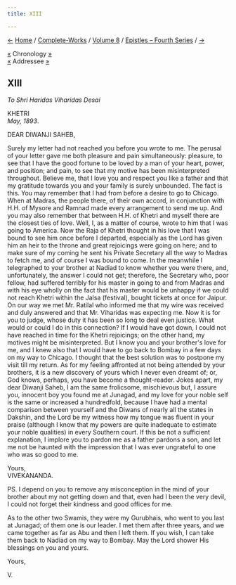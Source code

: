 ```yaml
---
title: XIII

---
```

<div>

[←](012_diwanji_saheb.htm) [Home](../../../index.htm) /
[Complete-Works](../../complete_works.htm) / [Volume
8](../volume_8_contents.htm) / [Epistles – Fourth
Series](epistles_fourth_series_contents.htm)
/ [→](014_diwanji_saheb.htm)

  

[«](012_diwanji_saheb.htm) Chronology [»](014_diwanji_saheb.htm)  
[«](012_diwanji_saheb.htm) Addressee [»](014_diwanji_saheb.htm)

## XIII

*To Shri Haridas Viharidas Desai*

KHETRI  
*May, 1893*.

DEAR DIWANJI SAHEB,

Surely my letter had not reached you before you wrote to me. The perusal
of your letter gave me both pleasure and pain simultaneously: pleasure,
to see that I have the good fortune to be loved by a man of your heart,
power, and position; and pain, to see that my motive has been
misinterpreted throughout. Believe me, that I love you and respect you
like a father and that my gratitude towards you and your family is
surely unbounded. The fact is this. You may remember that I had from
before a desire to go to Chicago. When at Madras, the people there, of
their own accord, in conjunction with H.H. of Mysore and Ramnad made
every arrangement to send me up. And you may also remember that between
H.H. of Khetri and myself there are the closest ties of love. Well, I,
as a matter of course, wrote to him that I was going to America. Now the
Raja of Khetri thought in his love that I was bound to see him once
before I departed, especially as the Lord has given him an heir to the
throne and great rejoicings were going on here; and to make sure of my
coming he sent his Private Secretary all the way to Madras to fetch me,
and of course I was bound to come. In the meanwhile I telegraphed to
your brother at Nadiad to know whether you were there, and,
unfortunately, the answer I could not get; therefore, the Secretary who,
poor fellow, had suffered terribly for his master in going to and from
Madras and with his eye wholly on the fact that his master would be
unhappy if we could not reach Khetri within the Jalsa (festival), bought
tickets at once for Jaipur. On our way we met Mr. Ratilal who informed
me that my wire was received and duly answered and that Mr. Viharidas
was expecting me. Now it is for you to judge, whose duty it has been so
long to deal even justice. What would or could I do in this connection?
If I would have got down, I could not have reached in time for the
Khetri rejoicings; on the other hand, my motives might be
misinterpreted. But I know you and your brother's love for me, and I
knew also that I would have to go back to Bombay in a few days on my way
to Chicago. I thought that the best solution was to postpone my visit
till my return. As for my feeling affronted at not being attended by
your brothers, it is a new discovery of yours which I never even dreamt
of; or, God knows, perhaps, you have become a thought-reader. Jokes
apart, my dear Diwanji Saheb, I am the same frolicsome, mischievous but,
I assure you, innocent boy you found me at Junagad, and my love for your
noble self is the same or increased a hundredfold, because I have had a
mental comparison between yourself and the Diwans of nearly all the
states in Dakshin, and the Lord be my witness how my tongue was fluent
in your praise (although I know that my powers are quite inadequate to
estimate your noble qualities) in every Southern court. If this be not a
sufficient explanation, I implore you to pardon me as a father pardons a
son, and let me not be haunted with the impression that I was ever
ungrateful to one who was so good to me.

Yours,  
VIVEKANANDA.

  
PS. I depend on you to remove any misconception in the mind of your
brother about my not getting down and that, even had I been the very
devil, I could not forget their kindness and good offices for me.

As to the other two Swamis, they were my Gurubhais, who went to you last
at Junagad; of them one is our leader. I met them after three years, and
we came together as far as Abu and then I left them. If you wish, I can
take them back to Nadiad on my way to Bombay. May the Lord shower His
blessings on you and yours.

Yours,  

V.

</div>
